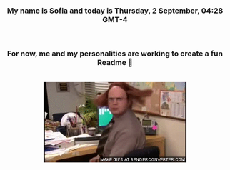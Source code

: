


<div align="center">
<h3 >My name is Sofia and today is Thursday, 2 September, 04:28 GMT-4</h3><br>
<h3 >For now, me and my personalities are working to create a fun Readme 👋
</h3><br>
<img src='img/dwight.gif' alt='working...'/>
</div>
